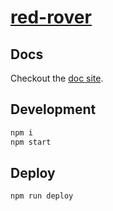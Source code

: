 # [red-rover][1]

## Docs

Checkout the [doc site][1].

## Development

```sh
npm i
npm start
```

## Deploy

```sh
npm run deploy
```

[1]: https://red-rover.herokuapp.com
